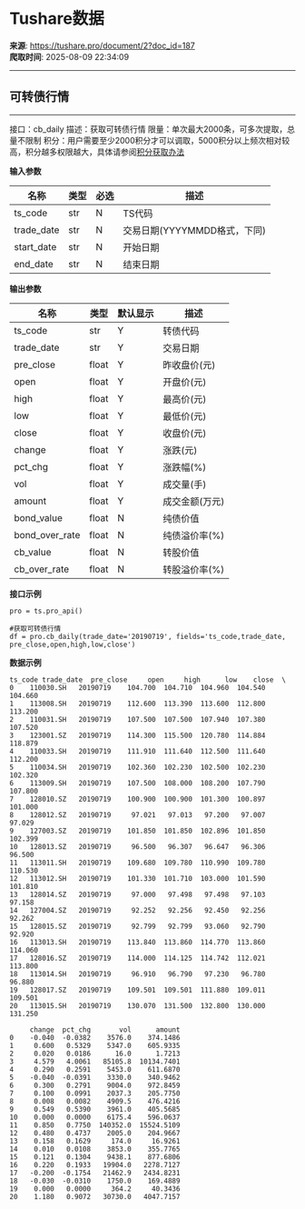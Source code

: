 # Tushare数据

**来源**: https://tushare.pro/document/2?doc_id=187  
**爬取时间**: 2025-08-09 22:34:09

---

## 可转债行情

---

接口：cb\_daily
描述：获取可转债行情
限量：单次最大2000条，可多次提取，总量不限制
积分：用户需要至少2000积分才可以调取，5000积分以上频次相对较高，积分越多权限越大，具体请参阅[积分获取办法](https://tushare.pro/document/1?doc_id=13)

**输入参数**

| 名称 | 类型 | 必选 | 描述 |
| --- | --- | --- | --- |
| ts\_code | str | N | TS代码 |
| trade\_date | str | N | 交易日期(YYYYMMDD格式，下同) |
| start\_date | str | N | 开始日期 |
| end\_date | str | N | 结束日期 |

**输出参数**

| 名称 | 类型 | 默认显示 | 描述 |
| --- | --- | --- | --- |
| ts\_code | str | Y | 转债代码 |
| trade\_date | str | Y | 交易日期 |
| pre\_close | float | Y | 昨收盘价(元) |
| open | float | Y | 开盘价(元) |
| high | float | Y | 最高价(元) |
| low | float | Y | 最低价(元) |
| close | float | Y | 收盘价(元) |
| change | float | Y | 涨跌(元) |
| pct\_chg | float | Y | 涨跌幅(%) |
| vol | float | Y | 成交量(手) |
| amount | float | Y | 成交金额(万元) |
| bond\_value | float | N | 纯债价值 |
| bond\_over\_rate | float | N | 纯债溢价率(%) |
| cb\_value | float | N | 转股价值 |
| cb\_over\_rate | float | N | 转股溢价率(%) |

**接口示例**

```
pro = ts.pro_api()

#获取可转债行情
df = pro.cb_daily(trade_date='20190719', fields='ts_code,trade_date, pre_close,open,high,low,close')
```

**数据示例**

```
ts_code trade_date  pre_close     open     high      low    close  \
0    110030.SH   20190719    104.700  104.710  104.960  104.540  104.660
1    113008.SH   20190719    112.600  113.390  113.600  112.800  113.200
2    110031.SH   20190719    107.500  107.500  107.940  107.380  107.520
3    123001.SZ   20190719    114.300  115.500  120.780  114.884  118.879
4    110033.SH   20190719    111.910  111.640  112.500  111.640  112.200
5    110034.SH   20190719    102.360  102.230  102.500  102.230  102.320
6    113009.SH   20190719    107.500  108.000  108.200  107.790  107.800
7    128010.SZ   20190719    100.900  100.900  101.300  100.897  101.000
8    128012.SZ   20190719     97.021   97.013   97.200   97.007   97.029
9    127003.SZ   20190719    101.850  101.850  102.896  101.850  102.399
10   128013.SZ   20190719     96.500   96.307   96.647   96.306   96.500
11   113011.SH   20190719    109.680  109.780  110.990  109.780  110.530
12   113012.SH   20190719    101.330  101.710  103.000  101.590  101.810
13   128014.SZ   20190719     97.000   97.498   97.498   97.103   97.158
14   127004.SZ   20190719     92.252   92.256   92.450   92.256   92.262
15   128015.SZ   20190719     92.799   92.799   93.060   92.790   92.920
16   113013.SH   20190719    113.840  113.860  114.770  113.860  114.060
17   128016.SZ   20190719    114.000  114.125  114.742  112.021  113.800
18   113014.SH   20190719     96.910   96.790   97.230   96.780   96.880
19   128017.SZ   20190719    109.501  109.501  111.880  109.011  109.501
20   113015.SH   20190719    130.070  131.500  132.800  130.000  131.250

     change  pct_chg       vol      amount
0    -0.040  -0.0382    3576.0    374.1486
1     0.600   0.5329    5347.0    605.9335
2     0.020   0.0186      16.0      1.7213
3     4.579   4.0061   85105.8  10134.7401
4     0.290   0.2591    5453.0    611.6870
5    -0.040  -0.0391    3330.0    340.9462
6     0.300   0.2791    9004.0    972.8459
7     0.100   0.0991    2037.3    205.7750
8     0.008   0.0082    4909.5    476.4216
9     0.549   0.5390    3961.0    405.5685
10    0.000   0.0000    6175.4    596.0637
11    0.850   0.7750  140352.0  15524.5109
12    0.480   0.4737    2005.0    204.9667
13    0.158   0.1629     174.0     16.9261
14    0.010   0.0108    3853.0    355.7765
15    0.121   0.1304    9438.1    877.6806
16    0.220   0.1933   19904.0   2278.7127
17   -0.200  -0.1754   21462.9   2434.8231
18   -0.030  -0.0310    1750.0    169.4889
19    0.000   0.0000     364.2     40.3436
20    1.180   0.9072   30730.0   4047.7157
```
